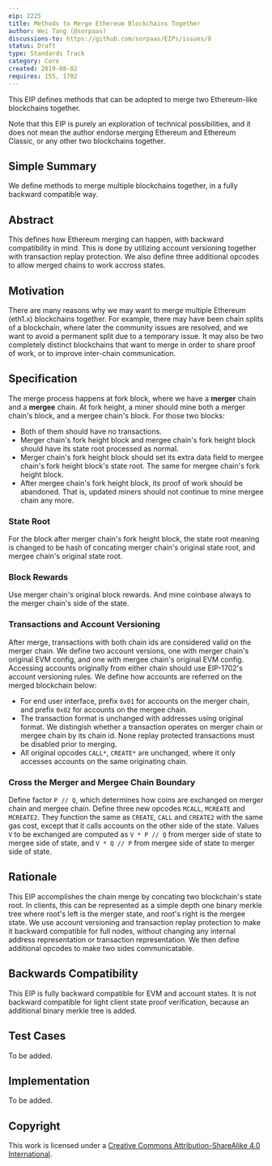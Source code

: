 ```yaml
---
eip: 2225
title: Methods to Merge Ethereum Blockchains Together
author: Wei Tang (@sorpaas)
discussions-to: https://github.com/sorpaas/EIPs/issues/8
status: Draft
type: Standards Track
category: Core
created: 2019-08-02
requires: 155, 1702
---
```


This EIP defines methods that can be adopted to merge two
Ethereum-like blockchains together.

Note that this EIP is purely an exploration of technical
possibilities, and it does not mean the author endorse merging
Ethereum and Ethereum Classic, or any other two blockchains together.

## Simple Summary

We define methods to merge multiple blockchains together, in a fully
backward compatible way.

## Abstract

This defines how Ethereum merging can happen, with backward
compatibility in mind. This is done by utilizing account versioning
together with transaction replay protection. We also define three
additional opcodes to allow merged chains to work accross states.

## Motivation

There are many reasons why we may want to merge multiple Ethereum
(eth1.x) blockchains together. For example, there may have been chain
splits of a blockchain, where later the community issues are resolved,
and we want to avoid a permanent split due to a temporary issue. It
may also be two completely distinct blockchains that want to merge in
order to share proof of work, or to improve inter-chain communication.

## Specification

The merge process happens at fork block, where we have a **merger**
chain and a **mergee** chain. At fork height, a miner should mine both
a merger chain's block, and a mergee chain's block. For those two
blocks:

* Both of them should have no transactions.
* Merger chain's fork height block and mergee chain's fork height
  block should have its state root processed as normal.
* Merger chain's fork height block should set its extra data field to
  mergee chain's fork height block's state root. The same for mergee
  chain's fork height block.
* After mergee chain's fork height block, its proof of work should be
  abandoned. That is, updated miners should not continue to mine
  mergee chain any more.
  
### State Root
  
For the block after merger chain's fork height block, the state root
meaning is changed to be hash of concating merger chain's original
state root, and mergee chain's original state root.

### Block Rewards

Use merger chain's original block rewards. And mine coinbase always to
the merger chain's side of the state.

### Transactions and Account Versioning

After merge, transactions with both chain ids are considered valid on
the merger chain. We define two account versions, one with merger
chain's original EVM config, and one with mergee chain's original EVM
config. Accessing accounts originally from either chain should use
EIP-1702's account versioning rules. We define how accounts are
referred on the merged blockchain below:

* For end user interface, prefix `0x01` for accounts on the merger
  chain, and prefix `0x02` for accounts on the mergee chain.
* The transaction format is unchanged with addresses using original
  format. We distingish whether a transaction operates on merger chain
  or mergee chain by its chain id. None replay protected transactions
  must be disabled prior to merging.
* All original opcodes `CALL*`, `CREATE*` are unchanged, where it only
  accesses accounts on the same originating chain.
  
### Cross the Merger and Mergee Chain Boundary

Define factor `P // Q`, which determines how coins are exchanged on
merger chain and mergee chain. Define three new opcodes `MCALL`,
`MCREATE` and `MCREATE2`. They function the same as `CREATE`, `CALL`
and `CREATE2` with the same gas cost, except that it calls accounts on
the other side of the state. Values `V` to be exchanged are computed as
`V * P // Q` from merger side of state to mergee side of state, and
`V * Q // P` from mergee side of state to merger side of state.

## Rationale

This EIP accomplishes the chain merge by concating two blockchain's
state root. In clients, this can be represented as a simple depth one
binary merkle tree where root's left is the merger state, and root's
right is the mergee state. We use account versioning and transaction
replay protection to make it backward compatible for full nodes,
without changing any internal address representation or transaction
representation. We then define additional opcodes to make two sides
communicatable.

## Backwards Compatibility

This EIP is fully backward compatible for EVM and account states. It
is not backward compatible for light client state proof verification,
because an additional binary merkle tree is added.

## Test Cases

To be added.

## Implementation

To be added.

## Copyright

This work is licensed under a [Creative Commons Attribution-ShareAlike
4.0 International](https://creativecommons.org/licenses/by-sa/4.0/).
